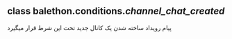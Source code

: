 ## class balethon.conditions.*channel_chat_created*


پیام رویداد ساخته شدن یک کانال جدید تحت این شرط قرار میگیرد